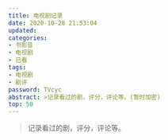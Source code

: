 ```yaml
---
title: 电视剧记录
date: 2020-10-28 21:53:04
updated: 
categories:
- 书影音
- 电视剧
- 已看
tags: 
- 电视剧
- 剧评
password: TVcyc
abstract: >记录看过的剧，评分，评论等。(暂时加密)
top: 50
---
```

>记录看过的剧，评分，评论等。

<!--less-->